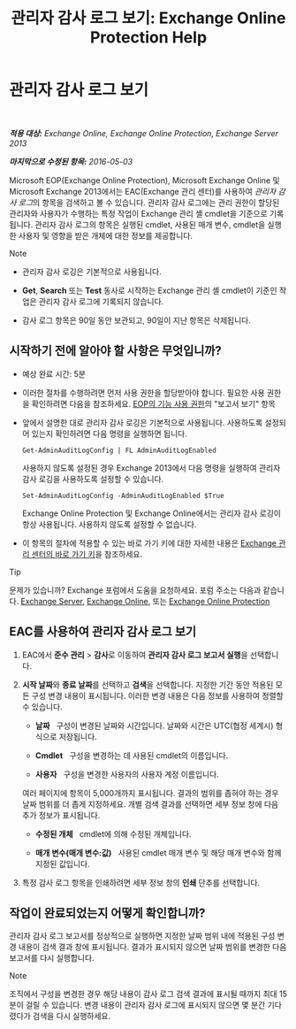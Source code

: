 ﻿---
title: '관리자 감사 로그 보기: Exchange Online Protection Help'
TOCTitle: 관리자 감사 로그 보기
ms:assetid: 5c62072a-556d-4fea-9973-d668c6b9fd57
ms:mtpsurl: https://technet.microsoft.com/ko-kr/library/Dn342832(v=EXCHG.150)
ms:contentKeyID: 56270188
ms.date: 05/23/2018
mtps_version: v=EXCHG.150
ms.translationtype: MT
---

# 관리자 감사 로그 보기

 

_**적용 대상:** Exchange Online, Exchange Online Protection, Exchange Server 2013_

_**마지막으로 수정된 항목:** 2016-05-03_

Microsoft EOP(Exchange Online Protection), Microsoft Exchange Online 및 Microsoft Exchange 2013에서는 EAC(Exchange 관리 센터)를 사용하여 *관리자 감사 로그*의 항목을 검색하고 볼 수 있습니다. 관리자 감사 로그에는 관리 권한이 할당된 관리자와 사용자가 수행하는 특정 작업이 Exchange 관리 셸 cmdlet을 기준으로 기록됩니다. 관리자 감사 로그의 항목은 실행된 cmdlet, 사용된 매개 변수, cmdlet을 실행한 사용자 및 영향을 받은 개체에 대한 정보를 제공합니다.


> [!NOTE]
> <UL>
> <LI>
> <P>관리자 감사 로깅은 기본적으로 사용됩니다.</P>
> <LI>
> <P><STRONG>Get</STRONG>, <STRONG>Search</STRONG> 또는 <STRONG>Test</STRONG> 동사로 시작하는 Exchange 관리 셸 cmdlet이 기준인 작업은 관리자 감사 로그에 기록되지 않습니다.</P>
> <LI>
> <P>감사 로그 항목은 90일 동안 보관되고, 90일이 지난 항목은 삭제됩니다.</P></LI></UL>



## 시작하기 전에 알아야 할 사항은 무엇입니까?

  - 예상 완료 시간: 5분

  - 이러한 절차를 수행하려면 먼저 사용 권한을 할당받아야 합니다. 필요한 사용 권한을 확인하려면 다음을 참조하세요. [EOP의 기능 사용 권한](https://technet.microsoft.com/ko-kr/library/jj723125\(v=exchg.150\))의 "보고서 보기" 항목

  - 앞에서 설명한 대로 관리자 감사 로깅은 기본적으로 사용됩니다. 사용하도록 설정되어 있는지 확인하려면 다음 명령을 실행하면 됩니다.
    
        Get-AdminAuditLogConfig | FL AdminAuditLogEnabled
    
    사용하지 않도록 설정된 경우 Exchange 2013에서 다음 명령을 실행하여 관리자 감사 로깅을 사용하도록 설정할 수 있습니다.
    
        Set-AdminAuditLogConfig -AdminAuditLogEnabled $True
    
    Exchange Online Protection 및 Exchange Online에서는 관리자 감사 로깅이 항상 사용됩니다. 사용하지 않도록 설정할 수 없습니다.

  - 이 항목의 절차에 적용할 수 있는 바로 가기 키에 대한 자세한 내용은 [Exchange 관리 센터의 바로 가기 키](keyboard-shortcuts-in-the-exchange-admin-center-exchange-online-protection-help.md)을 참조하세요.


> [!TIP]
> 문제가 있습니까? Exchange 포럼에서 도움을 요청하세요. 포럼 주소는 다음과 같습니다. <A href="https://go.microsoft.com/fwlink/p/?linkid=60612">Exchange Server</A>, <A href="https://go.microsoft.com/fwlink/p/?linkid=267542">Exchange Online</A>, 또는 <A href="https://go.microsoft.com/fwlink/p/?linkid=285351">Exchange Online Protection</A>



## EAC를 사용하여 관리자 감사 로그 보기

1.  EAC에서 **준수 관리** \> **감사**로 이동하여 **관리자 감사 로그 보고서 실행**을 선택합니다.

2.  **시작 날짜**와 **종료 날짜**를 선택하고 **검색**을 선택합니다. 지정한 기간 동안 적용된 모든 구성 변경 내용이 표시됩니다. 이러한 변경 내용은 다음 정보를 사용하여 정렬할 수 있습니다.
    
      - **날짜**   구성이 변경된 날짜와 시간입니다. 날짜와 시간은 UTC(협정 세계시) 형식으로 저장됩니다.
    
      - **Cmdlet**   구성을 변경하는 데 사용된 cmdlet의 이름입니다.
    
      - **사용자**   구성을 변경한 사용자의 사용자 계정 이름입니다.
    
    여러 페이지에 항목이 5,000개까지 표시됩니다. 결과의 범위를 좁혀야 하는 경우 날짜 범위를 더 좁게 지정하세요. 개별 검색 결과를 선택하면 세부 정보 창에 다음 추가 정보가 표시됩니다.
    
      - **수정된 개체**   cmdlet에 의해 수정된 개체입니다.
    
      - **매개 변수(매개 변수:값)**   사용된 cmdlet 매개 변수 및 해당 매개 변수와 함께 지정된 값입니다.

3.  특정 감사 로그 항목을 인쇄하려면 세부 정보 창의 **인쇄** 단추를 선택합니다.

## 작업이 완료되었는지 어떻게 확인합니까?

관리자 감사 로그 보고서를 정상적으로 실행하면 지정한 날짜 범위 내에 적용된 구성 변경 내용이 검색 결과 창에 표시됩니다. 결과가 표시되지 않으면 날짜 범위를 변경한 다음 보고서를 다시 실행합니다.


> [!NOTE]
> 조직에서 구성을 변경한 경우 해당 내용이 감사 로그 검색 결과에 표시될 때까지 최대 15분이 걸릴 수 있습니다. 변경 내용이 관리자 감사 로그에 표시되지 않으면 몇 분간 기다렸다가 검색을 다시 실행하세요.



